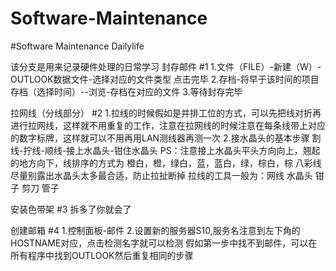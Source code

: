 # Software-Maintenance
#Software Maintenance Dailylife

该分支是用来记录硬件处理的日常学习
封存邮件 #1
1.文件（FILE）-新建（W）-OUTLOOK数据文件-选择对应的文件类型 点击完毕
2.存档-将早于该时间的项目存档（选择时间）--浏览-存档在对应的文件
3.等待封存完毕

拉网线（分线部分） #2
1.拉线的时候假如是并排工位的方式，可以先把线对折再进行拉网线，这样就不用重复的工作，注意在拉网线的时候注意在每条线带上对应的数字标牌，这样就可以不用再用LAN测线器再测一次
2.接水晶头的基本步骤
割线-拧线-顺线-接上水晶头-钳住水晶头
PS：注意接上水晶头平头方向向上，翘起的地方向下，线排序的方式为
橙白，橙，绿白，蓝，蓝白，绿，棕白，棕
八彩线尽量别露出水晶头太多最合适，防止拉扯断掉
拉线的工具一般为：网线 水晶头 钳子 剪刀 管子

安装色带架 #3
拆多了你就会了

创建邮箱 #4
1.控制面板-邮件
2.设置新的服务器S10,服务名注意到左下角的HOSTNAME对应，点击检测名字就可以检测
假如第一步中找不到邮件，可以在所有程序中找到OUTLOOK然后重复相同的步骤
